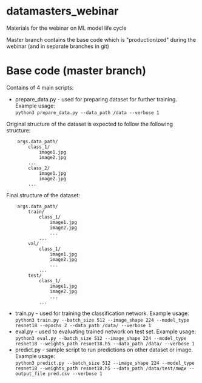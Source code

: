 # datamasters_webinar
Materials for the webinar on ML model life cycle

Master branch contains the base code which is "productionized" during the webinar (and in separate branches in git)

# Base code (master branch)
Contains of 4 main scripts:
* prepare_data.py - used for preparing dataset for further training. Example usage:  
`python3 prepare_data.py --data_path /data --verbose 1`  

Original structure of the dataset is expected to follow the following structure:
```
    args.data_path/
        class_1/
            image1.jpg
            image2.jpg
        ...
        class_2/
            image1.jpg
            image2.jpg
        ...
```
Final structure of the dataset:
```
    args.data_path/
        train/
            class_1/
                image1.jpg
                image2.jpg
                ...
            ...
        val/
            class_1/
                image1.jpg
                image2.jpg
                ...
            ...
        test/
            class_1/
                image1.jpg
                image2.jpg
                ...
            ...
```
* train.py - used for training the classification network. Example usage:  
`python3 train.py --batch_size 512 --image_shape 224 --model_type resnet18 --epochs 2 --data_path /data/ --verbose 1`
* eval.py - used to evaluating trained network on test set. Example usage:  
`python3 eval.py --batch_size 512 --image_shape 224 --model_type resnet18 --weights_path resnet18.h5 --data_path /data/ --verbose 1`
* predict.py - sample script to run predictions on other dataset or image. Example usage:  
`python3 predict.py --batch_size 512 --image_shape 224 --model_type resnet18 --weights_path resnet18.h5 --data_path /data/test/люди --output_file pred.csv --verbose 1`
